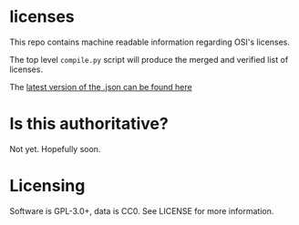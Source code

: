 licenses
========

This repo contains machine readable information regarding OSI's licenses.

The top level `compile.py` script will produce the merged and verified
list of licenses.

The [latest version of the .json can be found here](https://api.opensource.org.s3.amazonaws.com/licenses/licenses.json)


Is this authoritative?
======================

Not yet. Hopefully soon.


Licensing
=========

Software is GPL-3.0+, data is CC0. See LICENSE for more information.
